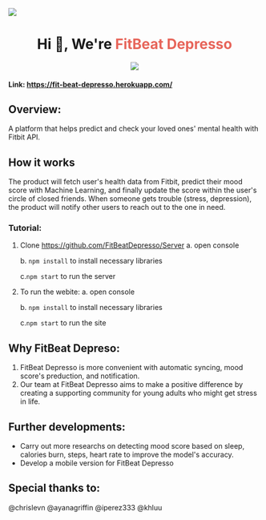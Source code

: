 ![](https://i.imgur.com/kkoipUy.png)

<h1 align="center">Hi 👋, We're <a style="color:#E7655A;"> FitBeat Depresso </a></h1>

<p align="center">  
<a href="https://opensource.org/licenses/MIT"><img src="https://img.shields.io/badge/license-MIT-blue.svg"></a>
</p>

#### Link: https://fit-beat-depresso.herokuapp.com/

## Overview: 
A platform that helps predict and check your loved ones' mental health with Fitbit API. 


## How it works

The product will fetch user's health data from Fitbit, predict their mood score with Machine Learning, and finally update the score within the user's circle of closed friends. When someone gets trouble (stress, depression), the product will notify other users to reach out to the one in need. 

### Tutorial:
1. Clone https://github.com/FitBeatDepresso/Server
     a. open console 
     
     b. `npm install` to install necessary libraries
     
     c.`npm start` to run the server 
     
2. To run the webite: 
     a. open console 
     
     b. `npm install` to install necessary libraries
     
     c.`npm start` to run the site 
     
     
## Why FitBeat Depreso: 
1. FitBeat Depresso is more convenient with automatic syncing, mood score's preduction, and notification. 
2. Our team at FitBeat Depresso aims to make a positive difference by creating a supporting community for young adults who might get stress in life.  


## Further developments: 
- Carry out more researchs on detecting mood score based on sleep, calories burn, steps, heart rate to improve the model's accuracy. 
- Develop a mobile version for FitBeat Depresso

## Special thanks to: 
@chrislevn 
@ayanagriffin
@iperez333
@khluu
